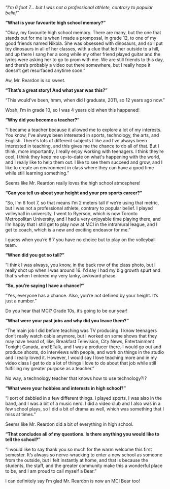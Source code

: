 
*“I’m 6 foot 7… but I was not a professional athlete, contrary to
 popular belief”*

**“What is your favourite high school memory?”**

“Okay, my favourite high school memory. There are many, but the one that
stands out for me is when I made a promposal, in grade 12, to one of my
good friends named Nikola. She was obsessed with dinosaurs, and so I put
toy dinosaurs in all of her classes, with a clue that led her outside to
a hill, and up there I sang her a song while my other friend played
guitar and the lyrics were asking her to go to prom with me. We are
still friends to this day, and there’s probably a video out there
somewhere, but I really hope it doesn’t get resurfaced anytime soon.”

Aw, Mr. Reardon is so sweet.

**“That’s a great story! And what year was this?”**

“This would’ve been, hmm, when did I graduate, 2011, so 12 years ago
now.”

Woah, I’m in grade 10, so I was 4 years old when this happened!

**“Why did you become a teacher?”**

“I became a teacher because it allowed me to explore a lot of my
interests. You know, I’ve always been interested in sports, technology,
the arts, and English. There's lots of different subjects I like and
I’ve always been interested in teaching, and this gives me the chance to
do all of that. But I think, more importantly, I really enjoy working
with teenagers. I think they’re cool, I think they keep me up-to-date on
what's happening with the world, and I really like to help them out. I
like to see them succeed and grow, and I like to create an environment
in class where they can have a good time while still learning
something.”

Seems like Mr. Reardon really loves the high school atmosphere!

**“Can you tell us about your height and your pro sports career?”**

“So, I’m 6 foot 7, so that means I’m 2 meters tall if we’re using that
metric, but I was not a professional athlete, contrary to popular
belief. I played volleyball in university, I went to Ryerson, which is
now Toronto Metropolitan University, and I had a very enjoyable time
playing there, and I’m happy that I still get to play now at MCI in the
intramural league, and I get to coach, which is a new and exciting
endeavor for me.”

I guess when you’re 6’7 you have no choice but to play on the volleyball
team.

**“When did you get so tall?”**

“I think I was always, you know, in the back row of the class photo, but
I really shot up when I was around 16. I'd say I had my big growth spurt
and that's when I entered my very lanky, awkward phase.

**“So, you’re saying I have a chance?”**

“Yes, everyone has a chance. Also, you’re not defined by your height.
It’s just a number.”

Do you hear that MCI? Grade 10s, it’s going to be our year!

**“What were your past jobs and why did you leave them?”**

“The main job I did before teaching was TV producing. I know teenagers
don’t really watch cable anymore, but I worked on some shows that they
may have heard of, like, Breakfast Television, City News, Entertainment
Tonight Canada, and ETalk, and I was a producer there. I would go out
and produce shoots, do interviews with people, and work on things in the
studio and I really loved it. However, I would say I love teaching more
and in my video class I get to do a lot of things I love to do about
that job while still fulfilling my greater purpose as a teacher.”

No way, a technology teacher that knows how to use technology?!?

**“What were your hobbies and interests in high school?”**

“I sort of dabbled in a few different things. I played sports, I was
also in the band, and I was a bit of a music nerd. I did a video club
and I also was in a few school plays, so I did a bit of drama as well,
which was something that I miss at times.”

Seems like Mr. Reardon did a bit of everything in high school.

**“That concludes all of my questions. Is there anything you would like
to tell the school?”**

“I would like to say thank you so much for the warm welcome this first
semester. It’s always so nerve-wracking to enter a new school as someone
from the outside, but I felt instantly at home, and that is because the
students, the staff, and the greater community make this a wonderful
place to be, and I am proud to call myself a Bear.”

I can definitely say I’m glad Mr. Reardon is now an MCI Bear too!
